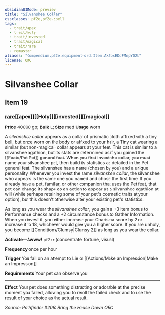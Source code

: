 ```yaml
---
obsidianUIMode: preview
title: "Silvanshee Collar"
cssclasses: pf2e,pf2e-spell
tags:
  - trait/apex
  - trait/holy
  - trait/invested
  - trait/magical
  - trait/rare
  - remaster
aliases: "Compendium.pf2e.equipment-srd.Item.Ak5bxEDdFMnpYD2L"
license: ORC
---
```

# Silvanshee Collar
## Item 19
### [rare](rare.md "Rare Rarity Trait")[[apex]][[Holy]][[invested]][[magical]]


**Price** 40000 gp; 
**Bulk** L; **Size** med
**Usage** worn

A _silvanshee collar_ appears as a collar of prismatic cloth affixed with a tiny bell, but once worn on the body or affixed to your hair, a Tiny cat wearing a similar (but non-magical) collar appears at your feet. This cat is similar to a silvanshee agathion, but its stats are determined as if you gained the [[Feats/Pet|Pet]] general feat. When you first invest the collar, you must name your silvanshee pet, then build its statistics as detailed in the Pet general feat. The silvanshee has a name (chosen by you) and a unique personality. Whenever you invest the same _silvanshee collar_, the silvanshee who appears is the same one you named and chose the first time. If you already have a pet, familiar, or other companion that uses the Pet feat, that pet can change its shape as an action to appear as a silvanshee agathion at will (while perhaps retaining some of your pet's cosmetic traits at your option), but this doesn't otherwise alter your existing pet's statistics.

As long as you wear the _silvanshee collar_, you gain a +3 item bonus to Performance checks and a +2 circumstance bonus to Gather Information. When you invest it, you either increase your Charisma score by 2 or increase it to 18, whichever would give you a higher score. If you are unholy, you become [[Conditions/Clumsy|Clumsy 2]] as long as you wear the collar.

**Activate—Awww!** `pf2:r` (concentrate, fortune, visual)

**Frequency** once per hour

**Trigger** You fail on an attempt to Lie or [[Actions/Make an Impression|Make an Impression]]

**Requirements** Your pet can observe you

* * *

**Effect** Your pet does something distracting or adorable at the precise moment you failed, allowing you to reroll the failed check and to use the result of your choice as the actual result.

*Source: Pathfinder #206: Bring the House Down*
*ORC*
